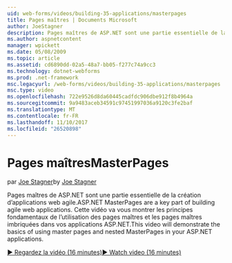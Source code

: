 ```yaml
---
uid: web-forms/videos/building-35-applications/masterpages
title: Pages maîtres | Documents Microsoft
author: JoeStagner
description: Pages maîtres de ASP.NET sont une partie essentielle de la création d’applications web agile. Cette vidéo va vous montrer les principes fondamentaux de l’utilisation de pages maîtres et les pages maîtres d’imbriquée dans...
ms.author: aspnetcontent
manager: wpickett
ms.date: 05/08/2009
ms.topic: article
ms.assetid: cd6890dd-02a5-48a7-bb05-f277c74a9cc3
ms.technology: dotnet-webforms
ms.prod: .net-framework
msc.legacyurl: /web-forms/videos/building-35-applications/masterpages
msc.type: video
ms.openlocfilehash: 722e9526d8da60445cadfdc906dbe912f8b4964a
ms.sourcegitcommit: 9a9483aceb34591c97451997036a9120c3fe2baf
ms.translationtype: MT
ms.contentlocale: fr-FR
ms.lasthandoff: 11/10/2017
ms.locfileid: "26520898"
---
```

<a name="masterpages"></a><span data-ttu-id="fdb42-104">Pages maîtres</span><span class="sxs-lookup"><span data-stu-id="fdb42-104">MasterPages</span></span>
====================
<span data-ttu-id="fdb42-105">par [Joe Stagner](https://github.com/JoeStagner)</span><span class="sxs-lookup"><span data-stu-id="fdb42-105">by [Joe Stagner](https://github.com/JoeStagner)</span></span>

<span data-ttu-id="fdb42-106">Pages maîtres de ASP.NET sont une partie essentielle de la création d’applications web agile.</span><span class="sxs-lookup"><span data-stu-id="fdb42-106">ASP.NET MasterPages are a key part of building agile web applications.</span></span> <span data-ttu-id="fdb42-107">Cette vidéo va vous montrer les principes fondamentaux de l’utilisation des pages maîtres et les pages maîtres imbriquées dans vos applications ASP.NET.</span><span class="sxs-lookup"><span data-stu-id="fdb42-107">This video will demonstrate the basics of using master pages and nested MasterPages in your ASP.NET applications.</span></span>

[<span data-ttu-id="fdb42-108">&#9654; Regardez la vidéo (16 minutes)</span><span class="sxs-lookup"><span data-stu-id="fdb42-108">&#9654; Watch video (16 minutes)</span></span>](https://channel9.msdn.com/Blogs/ASP-NET-Site-Videos/masterpages)
